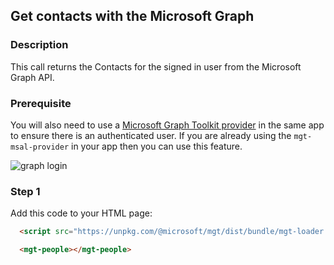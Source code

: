 <div id="headerDiv">

## Get contacts with the Microsoft Graph

</div>

<div id="contentContainer">
<div id="leftSide">
  
### Description
This call returns the Contacts for the signed in user from the Microsoft Graph API.

### Prerequisite
You will also need to use a [Microsoft Graph Toolkit provider](https://docs.microsoft.com/en-us/graph/toolkit/providers/msal) in the same app to ensure there is an authenticated user. If you are already using the `mgt-msal-provider` in your app then you can use this feature.

![graph login](https://raw.githubusercontent.com/pwa-builder/pwabuilder-snippits/demo/src/graphContacts/graphContacts.png)


</div>

<div id="rightSide">

### Step 1

Add this code to your HTML page:

<div class="codeBlockHeader">
  
  <copy-button codeurl="https://raw.githubusercontent.com/pwa-builder/pwabuilder-snippits/demo/src/graphContacts/graphContacts.html">
  </copy-button>
  
</div>

<div class="codeBlock">
 
```html
  <script src="https://unpkg.com/@microsoft/mgt/dist/bundle/mgt-loader.js"></script>

  <mgt-people></mgt-people>
```

</div>


</div>
